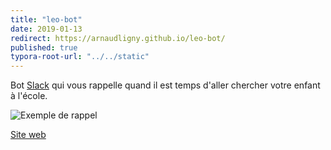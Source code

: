 ```yaml
---
title: "leo-bot"
date: 2019-01-13
redirect: https://arnaudligny.github.io/leo-bot/
published: true
typora-root-url: "../../static"
---
```

Bot [Slack](https://slack.com) qui vous rappelle quand il est temps d'aller chercher votre enfant à l'école.

![Exemple de rappel](/images/projets/leo-bot-slack-example.png)

[Site web](https://ligny.org/leo-bot/)

